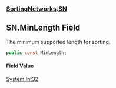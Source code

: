 ### [SortingNetworks](./SortingNetworks.md 'SortingNetworks').[SN](./SortingNetworks-SN.md 'SortingNetworks.SN')
## SN.MinLength Field
The minimum supported length for sorting.  
```csharp
public const MinLength;
```
#### Field Value
[System.Int32](https://docs.microsoft.com/en-us/dotnet/api/System.Int32 'System.Int32')  
